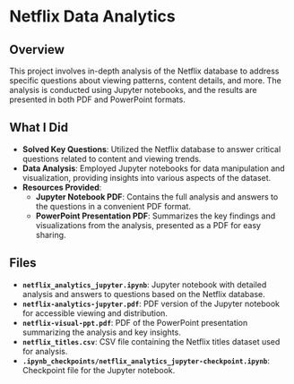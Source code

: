 # Netflix Data Analytics

## Overview

This project involves in-depth analysis of the Netflix database to address specific questions about viewing patterns, content details, and more. The analysis is conducted using Jupyter notebooks, and the results are presented in both PDF and PowerPoint formats.

## What I Did

- **Solved Key Questions**: Utilized the Netflix database to answer critical questions related to content and viewing trends.
- **Data Analysis**: Employed Jupyter notebooks for data manipulation and visualization, providing insights into various aspects of the dataset.
- **Resources Provided**:
  - **Jupyter Notebook PDF**: Contains the full analysis and answers to the questions in a convenient PDF format.
  - **PowerPoint Presentation PDF**: Summarizes the key findings and visualizations from the analysis, presented as a PDF for easy sharing.

## Files

- **`netflix_analytics_jupyter.ipynb`**: Jupyter notebook with detailed analysis and answers to questions based on the Netflix database.
- **`netflix-analytics-jupyter.pdf`**: PDF version of the Jupyter notebook for accessible viewing and distribution.
- **`netflix-visual-ppt.pdf`**: PDF of the PowerPoint presentation summarizing the analysis and key insights.
- **`netflix_titles.csv`**: CSV file containing the Netflix titles dataset used for analysis.
- **`.ipynb_checkpoints/netflix_analytics_jupyter-checkpoint.ipynb`**: Checkpoint file for the Jupyter notebook.
